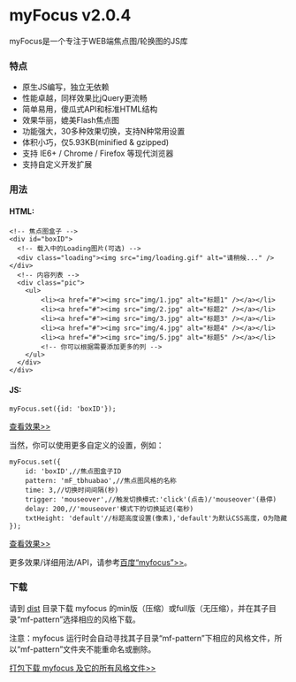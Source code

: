 myFocus v2.0.4
=======

myFocus是一个专注于WEB端焦点图/轮换图的JS库

### 特点

* 原生JS编写，独立无依赖
* 性能卓越，同样效果比jQuery更流畅
* 简单易用，傻瓜式API和标准HTML结构
* 效果华丽，媲美Flash焦点图
* 功能强大，30多种效果切换，支持N种常用设置
* 体积小巧，仅5.93KB(minified & gzipped)
* 支持 IE6+ / Chrome / Firefox 等现代浏览器
* 支持自定义开发扩展

### 用法

#### HTML:

	<!-- 焦点图盒子 -->
	<div id="boxID">
	  <!-- 载入中的Loading图片(可选) -->
	  <div class="loading"><img src="img/loading.gif" alt="请稍候..." /></div>
	  <!-- 内容列表 -->
	  <div class="pic">
	  	<ul>
	        <li><a href="#"><img src="img/1.jpg" alt="标题1" /></a></li>
	        <li><a href="#"><img src="img/2.jpg" alt="标题2" /></a></li>
	        <li><a href="#"><img src="img/3.jpg" alt="标题3" /></a></li>
	        <li><a href="#"><img src="img/4.jpg" alt="标题4" /></a></li>
	        <li><a href="#"><img src="img/5.jpg" alt="标题5" /></a></li>
	        <!-- 你可以根据需要添加更多的列 -->
	  	</ul>
	  </div>
	</div>

#### JS:

	myFocus.set({id: 'boxID'});

[查看效果>> ](http://koen301.github.io/myfocus/demo/base.html)

当然，你可以使用更多自定义的设置，例如：

	myFocus.set({
	    id: 'boxID',//焦点图盒子ID
	    pattern: 'mF_tbhuabao',//焦点图风格的名称
	    time: 3,//切换时间间隔(秒)
	    trigger: 'mouseover',//触发切换模式:'click'(点击)/'mouseover'(悬停)
	    delay: 200,//'mouseover'模式下的切换延迟(毫秒)
	    txtHeight: 'default'//标题高度设置(像素),'default'为默认CSS高度，0为隐藏
	});

[查看效果>> ](http://koen301.github.io/myfocus/demo/custom.html)

更多效果/详细用法/API，请参考[百度“myfocus”>>](http://www.baidu.com/s?wd=myfocus)。

### 下载

请到 [dist](https://github.com/koen301/myfocus/tree/gh-pages/dist) 目录下载 myfocus 的min版（压缩）或full版（无压缩），并在其子目录“mf-pattern”选择相应的风格下载。

注意：myfocus 运行时会自动寻找其子目录“mf-pattern”下相应的风格文件，所以“mf-pattern”文件夹不能重命名或删除。

[打包下载 myfocus 及它的所有风格文件>>](http://koen301.github.io/myfocus/pack/myfocus.zip)